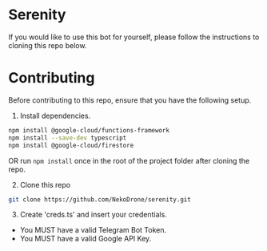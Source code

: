 # Serenity
If you would like to use this bot for yourself, please follow the instructions to cloning this repo below.
# Contributing
Before contributing to this repo, ensure that you have the following setup.
 1. Install dependencies.
 ```sh
 npm install @google-cloud/functions-framework
 npm install --save-dev typescript
 npm install @google-cloud/firestore
 ```
 OR run ```npm install``` once in the root of the project folder after cloning the repo.
 
 2. Clone this repo
 ```sh
 git clone https://github.com/NekoDrone/serenity.git
 ```
 
 3.  Create 'creds.ts' and insert your credentials.
   - You MUST have a valid Telegram Bot Token.
   - You MUST have a valid Google API Key.
